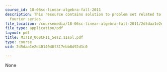 ```yaml
---
course_id: 18-06sc-linear-algebra-fall-2011
description: This resource contains solution to problem set related to markov matrices;
  fourier series.
file_location: /coursemedia/18-06sc-linear-algebra-fall-2011/2d5daa1e2d4014040f317ebb8d92d1c0_MIT18_06SCF11_Ses2.11sol.pdf
file_type: application/pdf
layout: pdf
title: MIT18_06SCF11_Ses2.11sol.pdf
type: course
uid: 2d5daa1e2d4014040f317ebb8d92d1c0

---
```

None
